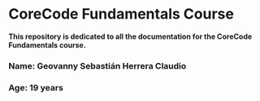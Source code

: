 # CoreCode Fundamentals Course
**This repository is dedicated to all the documentation for the CoreCode Fundamentals course.**
### Name: Geovanny Sebastián Herrera Claudio
### Age: 19 years

